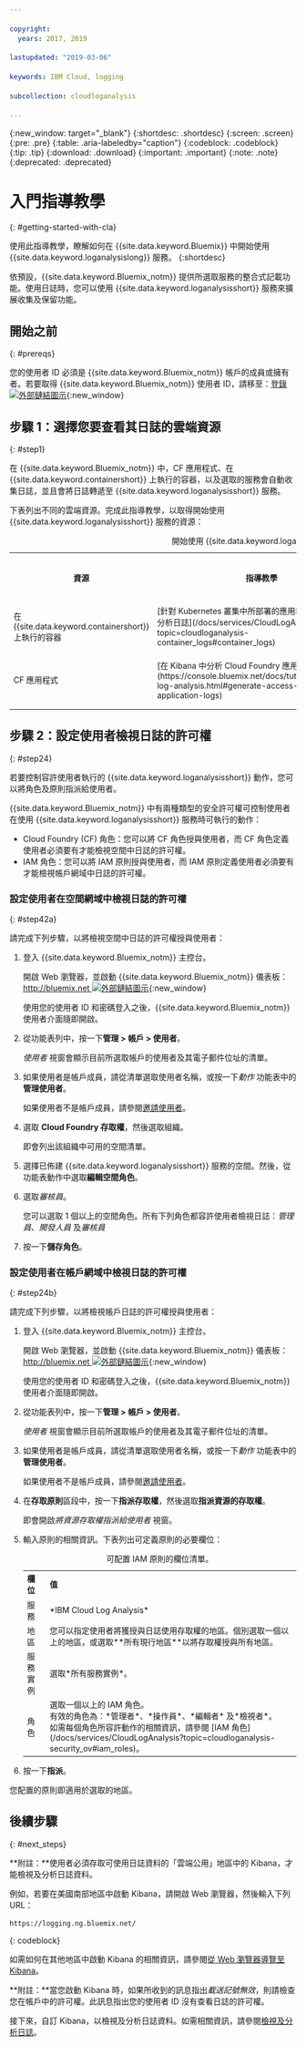 ```yaml
---

copyright:
  years: 2017, 2019

lastupdated: "2019-03-06"

keywords: IBM Cloud, logging

subcollection: cloudloganalysis

---
```


{:new_window: target="_blank"}
{:shortdesc: .shortdesc}
{:screen: .screen}
{:pre: .pre}
{:table: .aria-labeledby="caption"}
{:codeblock: .codeblock}
{:tip: .tip}
{:download: .download}
{:important: .important}
{:note: .note}
{:deprecated: .deprecated}

# 入門指導教學
{: #getting-started-with-cla}

使用此指導教學，瞭解如何在 {{site.data.keyword.Bluemix}} 中開始使用 {{site.data.keyword.loganalysislong}} 服務。
{:shortdesc}

依預設，{{site.data.keyword.Bluemix_notm}} 提供所選取服務的整合式記載功能。使用日誌時，您可以使用 {{site.data.keyword.loganalysisshort}} 服務來擴展收集及保留功能。

## 開始之前
{: #prereqs}

您的使用者 ID 必須是 {{site.data.keyword.Bluemix_notm}} 帳戶的成員或擁有者。若要取得 {{site.data.keyword.Bluemix_notm}} 使用者 ID，請移至：[登錄 ![外部鏈結圖示](../../icons/launch-glyph.svg "外部鏈結圖示")](https://console.bluemix.net/registration/){:new_window}

## 步驟 1：選擇您要查看其日誌的雲端資源
{: #step1}

在 {{site.data.keyword.Bluemix_notm}} 中，CF 應用程式、在 {{site.data.keyword.containershort}} 上執行的容器，以及選取的服務會自動收集日誌，並且會將日誌轉遞至 {{site.data.keyword.loganalysisshort}} 服務。

下表列出不同的雲端資源。完成此指導教學，以取得開始使用 {{site.data.keyword.loganalysisshort}} 服務的資源：

<table>
  <caption>開始使用 {{site.data.keyword.loganalysisshort}} 服務的指導教學</caption>
  <tr>
    <th>資源</th>
    <th>指導教學</th>
    <th>雲端環境</th>
    <th>情境</th>
  </tr>
  <tr>
    <td>在 {{site.data.keyword.containershort}} 上執行的容器</td>
    <td>[針對 Kubernetes 叢集中所部署的應用程式，在 Kibana 中分析日誌](/docs/services/CloudLogAnalysis/tutorials?topic=cloudloganalysis-container_logs#container_logs)</td>
    <td>公用</br>專用</td>
    <td>![Kubernetes 叢集中所部署容器的高階元件概觀](containers/images/containers_kube_logs.png "Kubernetes 叢集中所部署容器的高階元件概觀")</td>
  </tr>
  <tr>
    <td>CF 應用程式</td>
    <td>[在 Kibana 中分析 Cloud Foundry 應用程式的日誌](https://console.bluemix.net/docs/tutorials/application-log-analysis.html#generate-access-and-analyze-application-logs)</td>
    <td>公用</td>
    <td>![{{site.data.keyword.Bluemix_notm}} 中 CF 應用程式記載的高階視圖](cfapps/images/cfapps_logs.png "{{site.data.keyword.Bluemix_notm}} 中 CF 應用程式記載的高階視圖")</td>
  </tr>
</table>




## 步驟 2：設定使用者檢視日誌的許可權
{: #step24}

若要控制容許使用者執行的 {{site.data.keyword.loganalysisshort}} 動作，您可以將角色及原則指派給使用者。 

{{site.data.keyword.Bluemix_notm}} 中有兩種類型的安全許可權可控制使用者在使用 {{site.data.keyword.loganalysisshort}} 服務時可執行的動作：

* Cloud Foundry (CF) 角色：您可以將 CF 角色授與使用者，而 CF 角色定義使用者必須要有才能檢視空間中日誌的許可權。
* IAM 角色：您可以將 IAM 原則授與使用者，而 IAM 原則定義使用者必須要有才能檢視帳戶網域中日誌的許可權。

### 設定使用者在空間網域中檢視日誌的許可權
{: #step42a}

請完成下列步驟，以將檢視空間中日誌的許可權授與使用者：

1. 登入 {{site.data.keyword.Bluemix_notm}} 主控台。

    開啟 Web 瀏覽器，並啟動 {{site.data.keyword.Bluemix_notm}} 儀表板：[http://bluemix.net ![外部鏈結圖示](../../icons/launch-glyph.svg "外部鏈結圖示")](http://bluemix.net){:new_window}
	
	使用您的使用者 ID 和密碼登入之後，{{site.data.keyword.Bluemix_notm}} 使用者介面隨即開啟。

2. 從功能表列中，按一下**管理 > 帳戶 > 使用者**。 

    *使用者* 視窗會顯示目前所選取帳戶的使用者及其電子郵件位址的清單。
	
3. 如果使用者是帳戶成員，請從清單選取使用者名稱，或按一下*動作* 功能表中的**管理使用者**。

    如果使用者不是帳戶成員，請參閱[邀請使用者](/docs/iam?topic=iam-iamuserinv#iamuserinv)。

4. 選取 **Cloud Foundry 存取權**，然後選取組織。

    即會列出該組織中可用的空間清單。

5. 選擇已佈建 {{site.data.keyword.loganalysisshort}} 服務的空間。然後，從功能表動作中選取**編輯空間角色**。

6. 選取*審核員*。 

    您可以選取 1 個以上的空間角色。所有下列角色都容許使用者檢視日誌：*管理員*、*開發人員* 及*審核員*
	
7. 按一下**儲存角色**。



### 設定使用者在帳戶網域中檢視日誌的許可權
{: #step24b}


請完成下列步驟，以將檢視帳戶日誌的許可權授與使用者：

1. 登入 {{site.data.keyword.Bluemix_notm}} 主控台。

    開啟 Web 瀏覽器，並啟動 {{site.data.keyword.Bluemix_notm}} 儀表板：[http://bluemix.net ![外部鏈結圖示](../../../icons/launch-glyph.svg "外部鏈結圖示")](http://bluemix.net){:new_window}
	
	使用您的使用者 ID 和密碼登入之後，{{site.data.keyword.Bluemix_notm}} 使用者介面隨即開啟。

2. 從功能表列中，按一下**管理 > 帳戶 > 使用者**。 

    *使用者* 視窗會顯示目前所選取帳戶的使用者及其電子郵件位址的清單。
	
3. 如果使用者是帳戶成員，請從清單選取使用者名稱，或按一下*動作* 功能表中的**管理使用者**。

    如果使用者不是帳戶成員，請參閱[邀請使用者](/docs/iam?topic=iam-iamuserinv#iamuserinv)。

4. 在**存取原則**區段中，按一下**指派存取權**，然後選取**指派資源的存取權**。

    即會開啟*將資源存取權指派給使用者* 視窗。

5. 輸入原則的相關資訊。下表列出可定義原則的必要欄位： 

    <table>
	  <caption>可配置 IAM 原則的欄位清單。</caption>
	  <tr>
	    <th>欄位</th>
		<th>值</th>
	  </tr>
	  <tr>
	    <td>服務</td>
		<td>*IBM Cloud Log Analysis*</td>
	  </tr>	  
	  <tr>
	    <td>地區</td>
		<td>您可以指定使用者將獲授與日誌使用存取權的地區。個別選取一個以上的地區，或選取**所有現行地區**以將存取權授與所有地區。</td>
	  </tr>
	  <tr>
	    <td>服務實例</td>
		<td>選取*所有服務實例*。</td>
	  </tr>
	  <tr>
	    <td>角色</td>
		<td>選取一個以上的 IAM 角色。<br>有效的角色為：*管理者*、*操作員*、*編輯者* 及*檢視者*。<br>如需每個角色所容許動作的相關資訊，請參閱 [IAM 角色](/docs/services/CloudLogAnalysis?topic=cloudloganalysis-security_ov#iam_roles)。</td>
	  </tr>
     </table>
	
6. 按一下**指派**。
	
您配置的原則即適用於選取的地區。 


## 後續步驟 
{: #next_steps}

**附註：**使用者必須存取可使用日誌資料的「雲端公用」地區中的 Kibana，才能檢視及分析日誌資料。 

例如，若要在美國南部地區中啟動 Kibana，請開啟 Web 瀏覽器，然後輸入下列 URL：

```
https://logging.ng.bluemix.net/ 
```
{: codeblock}


如需如何在其他地區中啟動 Kibana 的相關資訊，請參閱[從 Web 瀏覽器導覽至 Kibana](/docs/services/CloudLogAnalysis/kibana?topic=cloudloganalysis-launch#launch_Kibana_from_browser)。

**附註：**當您啟動 Kibana 時，如果所收到的訊息指出*載送記號無效*，則請檢查您在帳戶中的許可權。此訊息指出您的使用者 ID 沒有查看日誌的許可權。

接下來，自訂 Kibana，以檢視及分析日誌資料。如需相關資訊，請參閱[檢視及分析日誌](/docs/services/CloudLogAnalysis/kibana?topic=cloudloganalysis-analyzing_logs_Kibana#analyzing_logs_Kibana)。
    










